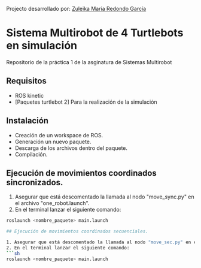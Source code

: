 Projecto desarrollado por: [Zuleika María Redondo García]
# Sistema Multirobot de 4 Turtlebots en simulación

Repositorio de la práctica 1 de la asginatura de Sistemas Multirobot

## Requisitos
- ROS kinetic
- [Paquetes turtlebot 2] Para la realización de la simulación

## Instalación
- Creación de un workspace de ROS.
- Generación un nuevo paquete.
- Descarga de los archivos dentro del paquete.
- Compilación.

## Ejecución de movimientos coordinados sincronizados.

1. Asegurar que está descomentado la llamada al nodo "move_sync.py" en el archivo "one_robot.launch".
2. En el terminal lanzar el siguiente comando:
```sh
roslaunch <nombre_paquete> main.launch

## Ejecución de movimientos coordinados secuenciales.

1. Asegurar que está descomentado la llamada al nodo "move_sec.py" en el archivo "one_robot.launch".
2. En el terminal lanzar el siguiente comando:
```sh
roslaunch <nombre_paquete> main.launch
```


[Zuleika María Redondo García]: https://github.com/zuleikarg
[Paquete turtlebot 2]: https://github.com/turtlebot/turtlebot.git
